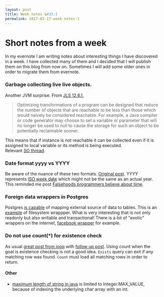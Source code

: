 ```yaml
---
layout: post
title: Week notes &#35;1
permalink: 2017-02-17-week-notes-1
---
```

# Short notes from a week

In my evernote I am writing notes about interesting things I have discovered in a week. I have collected many of them and I decided that I will publish them on this blog from now on. Sometimes I will add some older ones in order to migrate them from evernote.

### Garbage collecting live live objects. 
Another JVM surprise. 
From [JLS 12.6.1.](http://docs.oracle.com/javase/specs/jls/se8/html/jls-12.html#jls-12.6.1)

> Optimizing transformations of a program can be designed that reduce the number of objects that are reachable to be less than those which would naively be considered reachable. For example, a Java compiler or code generator may choose to set a variable or parameter that will no longer be used to null to cause the storage for such an object to be potentially reclaimable sooner.

This means that if instance is not reachable it can be collected even if it is assigned to local variable or its method is being executed. <br />
Relevant [SO thread](http://stackoverflow.com/a/26645534/694677).


### Date format yyyy vs YYYY
Be aware of the nuance of these two formats. [Original post](http://www.juandebravo.com/2015/04/10/java-yyyy-date-format).
YYYY represents [ISO week date](https://en.wikipedia.org/wiki/ISO_week_date) which might not be the same as an actual year. This reminded me post [Falsehoods programmers believe about time](http://infiniteundo.com/post/25326999628/falsehoods-programmers-believe-about-time).

### Foreign data wrappers in Postgres
Postgres [is capable](https://wiki.postgresql.org/wiki/Foreign_data_wrappers) of mapping external source of data to tables. This is an [example](http://multicorn.readthedocs.io/en/latest/foreign-data-wrappers/fsfdw.html) of filesystem wrappper. What is very interesting that is not only readonly but also writable and transactional! There is a lot of "exotic" wrappers on the internet, [facebook wrapper](https://github.com/mrwilson/fb-psql) for example.

### Do not use count(*) for existence check
As usual [great post from jooq](https://blog.jooq.org/2016/09/14/avoid-using-count-in-sql-when-you-could-use-exists/) with [follow up post](https://blog.jooq.org/2016/10/28/dont-even-use-count-for-primary-key-existence-checks/). Using count when the goal is existence checking is not a good idea. `Exists` query can exit if any matching row was found. `Count` must load all matching rows in order to return.

#### Other 
* [maximum length of string in java](http://stackoverflow.com/questions/816142/strings-maximum-length-in-java-calling-length-method) is limited to Integer.MAX_VALUE, because of indexing the underlying  char array with an int.